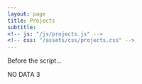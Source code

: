```yaml
---
layout: page
title: Projects
subtitle: 
<!-- js: "/js/projects.js" -->
<!-- css: "/assets/css/projects.css" -->
---
```


<p>Before the script...</p>


<script src="https://ajax.googleapis.com/ajax/libs/jquery/2.1.1/jquery.min.js"></script>

<div id="container">
  <div id="output">NO DATA 3</div>
</div>

<script>
  var url = "http://danieltobon43.pythonanywhere.com/projects";

$.ajax({
  method: "GET",
  cache: false,
  url: url,
  success: function(data) {
    document.getElementById('output').innerHTML = data.total;
  },
  error: function(error) {
    //What do you want to do with the error?
  },
});
  
</script>

